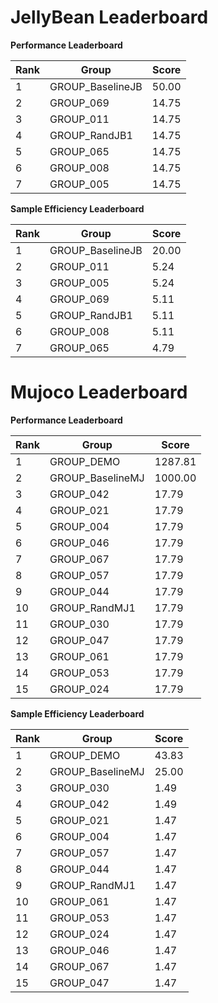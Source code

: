 # JellyBean Leaderboard

**Performance Leaderboard**

|Rank      |Group     |Score     |
|----------|----------|----------|
|1      |GROUP_BaselineJB     |50.00     |
|2      |GROUP_069     |14.75     |
|3      |GROUP_011     |14.75     |
|4      |GROUP_RandJB1     |14.75     |
|5      |GROUP_065     |14.75     |
|6      |GROUP_008     |14.75     |
|7      |GROUP_005     |14.75     |


**Sample Efficiency Leaderboard**

|Rank      |Group     |Score     |
|----------|----------|----------|
|1      |GROUP_BaselineJB     |20.00     |
|2      |GROUP_011     |5.24     |
|3      |GROUP_005     |5.24     |
|4      |GROUP_069     |5.11     |
|5      |GROUP_RandJB1     |5.11     |
|6      |GROUP_008     |5.11     |
|7      |GROUP_065     |4.79     |


# Mujoco Leaderboard

**Performance Leaderboard**

|Rank      |Group     |Score     |
|----------|----------|----------|
|1      |GROUP_DEMO     |1287.81     |
|2      |GROUP_BaselineMJ     |1000.00     |
|3      |GROUP_042     |17.79     |
|4      |GROUP_021     |17.79     |
|5      |GROUP_004     |17.79     |
|6      |GROUP_046     |17.79     |
|7      |GROUP_067     |17.79     |
|8      |GROUP_057     |17.79     |
|9      |GROUP_044     |17.79     |
|10      |GROUP_RandMJ1     |17.79     |
|11      |GROUP_030     |17.79     |
|12      |GROUP_047     |17.79     |
|13      |GROUP_061     |17.79     |
|14      |GROUP_053     |17.79     |
|15      |GROUP_024     |17.79     |


**Sample Efficiency Leaderboard**

|Rank      |Group     |Score     |
|----------|----------|----------|
|1      |GROUP_DEMO     |43.83     |
|2      |GROUP_BaselineMJ     |25.00     |
|3      |GROUP_030     |1.49     |
|4      |GROUP_042     |1.49     |
|5      |GROUP_021     |1.47     |
|6      |GROUP_004     |1.47     |
|7      |GROUP_057     |1.47     |
|8      |GROUP_044     |1.47     |
|9      |GROUP_RandMJ1     |1.47     |
|10      |GROUP_061     |1.47     |
|11      |GROUP_053     |1.47     |
|12      |GROUP_024     |1.47     |
|13      |GROUP_046     |1.47     |
|14      |GROUP_067     |1.47     |
|15      |GROUP_047     |1.47     |


